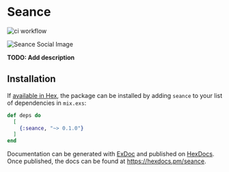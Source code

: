 # Seance

![ci workflow](https://github.com/oshbec/seance/actions/workflows/ci.yml/badge.svg)

![Seance Social Image](https://repository-images.githubusercontent.com/727435582/964c1fb5-b519-41c5-aed1-bad0f1ceb09f)

**TODO: Add description**

## Installation

If [available in Hex](https://hex.pm/docs/publish), the package can be installed
by adding `seance` to your list of dependencies in `mix.exs`:

```elixir
def deps do
  [
    {:seance, "~> 0.1.0"}
  ]
end
```

Documentation can be generated with [ExDoc](https://github.com/elixir-lang/ex_doc)
and published on [HexDocs](https://hexdocs.pm). Once published, the docs can
be found at <https://hexdocs.pm/seance>.
